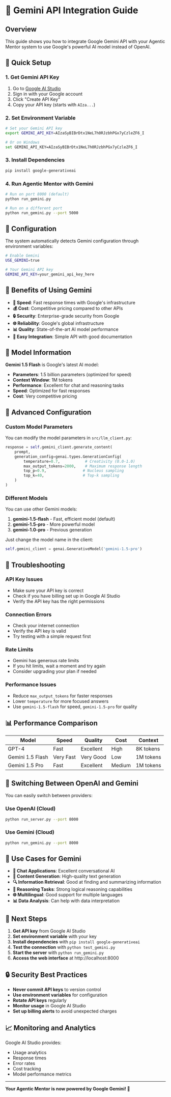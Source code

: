# 🧠 Gemini API Integration Guide

## Overview

This guide shows you how to integrate Google Gemini API with your Agentic Mentor system to use Google's powerful AI model instead of OpenAI.

## 🚀 Quick Setup

### 1. Get Gemini API Key

1. Go to [Google AI Studio](https://makersuite.google.com/app/apikey)
2. Sign in with your Google account
3. Click "Create API Key"
4. Copy your API key (starts with `AIza...`)

### 2. Set Environment Variable

```bash
# Set your Gemini API key
export GEMINI_API_KEY=AIzaSyBIBrDtx1NeL7h0RJzbhPGx7yCzleZF6_I

# Or on Windows
set GEMINI_API_KEY=AIzaSyBIBrDtx1NeL7h0RJzbhPGx7yCzleZF6_I
```

### 3. Install Dependencies

```bash
pip install google-generativeai
```

### 4. Run Agentic Mentor with Gemini

```bash
# Run on port 8000 (default)
python run_gemini.py

# Run on a different port
python run_gemini.py --port 5000
```

## 🔧 Configuration

The system automatically detects Gemini configuration through environment variables:

```bash
# Enable Gemini
USE_GEMINI=true

# Your Gemini API key
GEMINI_API_KEY=your_gemini_api_key_here
```

## 🎯 Benefits of Using Gemini

- **🚀 Speed**: Fast response times with Google's infrastructure
- **💰 Cost**: Competitive pricing compared to other APIs
- **🔒 Security**: Enterprise-grade security from Google
- **🌐 Reliability**: Google's global infrastructure
- **📊 Quality**: State-of-the-art AI model performance
- **🔧 Easy Integration**: Simple API with good documentation

## 🧠 Model Information

**Gemini 1.5 Flash** is Google's latest AI model:
- **Parameters**: 1.5 billion parameters (optimized for speed)
- **Context Window**: 1M tokens
- **Performance**: Excellent for chat and reasoning tasks
- **Speed**: Optimized for fast responses
- **Cost**: Very competitive pricing

## 🔧 Advanced Configuration

### Custom Model Parameters

You can modify the model parameters in `src/llm_client.py`:

```python
response = self.gemini_client.generate_content(
    prompt,
    generation_config=genai.types.GenerationConfig(
        temperature=0.7,           # Creativity (0.0-1.0)
        max_output_tokens=2000,    # Maximum response length
        top_p=0.9,                # Nucleus sampling
        top_k=40,                 # Top-k sampling
    )
)
```

### Different Models

You can use other Gemini models:

1. **gemini-1.5-flash** - Fast, efficient model (default)
2. **gemini-1.5-pro** - More powerful model
3. **gemini-1.0-pro** - Previous generation

Just change the model name in the client:
```python
self.gemini_client = genai.GenerativeModel('gemini-1.5-pro')
```

## 🚨 Troubleshooting

### API Key Issues
- Make sure your API key is correct
- Check if you have billing set up in Google AI Studio
- Verify the API key has the right permissions

### Connection Errors
- Check your internet connection
- Verify the API key is valid
- Try testing with a simple request first

### Rate Limits
- Gemini has generous rate limits
- If you hit limits, wait a moment and try again
- Consider upgrading your plan if needed

### Performance Issues
- Reduce `max_output_tokens` for faster responses
- Lower `temperature` for more focused answers
- Use `gemini-1.5-flash` for speed, `gemini-1.5-pro` for quality

## 📊 Performance Comparison

| Model | Speed | Quality | Cost | Context |
|-------|-------|---------|------|---------|
| GPT-4 | Fast | Excellent | High | 8K tokens |
| Gemini 1.5 Flash | Very Fast | Very Good | Low | 1M tokens |
| Gemini 1.5 Pro | Fast | Excellent | Medium | 1M tokens |

## 🔄 Switching Between OpenAI and Gemini

You can easily switch between providers:

### Use OpenAI (Cloud)
```bash
python run_server.py --port 8000
```

### Use Gemini (Cloud)
```bash
python run_gemini.py --port 8000
```

## 🎯 Use Cases for Gemini

- **💬 Chat Applications**: Excellent conversational AI
- **📝 Content Generation**: High-quality text generation
- **🔍 Information Retrieval**: Good at finding and summarizing information
- **🧠 Reasoning Tasks**: Strong logical reasoning capabilities
- **🌐 Multilingual**: Good support for multiple languages
- **📊 Data Analysis**: Can help with data interpretation

## 🚀 Next Steps

1. **Get API key** from Google AI Studio
2. **Set environment variable** with your key
3. **Install dependencies** with `pip install google-generativeai`
4. **Test the connection** with `python test_gemini.py`
5. **Start the server** with `python run_gemini.py`
6. **Access the web interface** at http://localhost:8000

## 🔒 Security Best Practices

- **Never commit API keys** to version control
- **Use environment variables** for configuration
- **Rotate API keys** regularly
- **Monitor usage** in Google AI Studio
- **Set up billing alerts** to avoid unexpected charges

## 📈 Monitoring and Analytics

Google AI Studio provides:
- Usage analytics
- Response times
- Error rates
- Cost tracking
- Model performance metrics

---

**Your Agentic Mentor is now powered by Google Gemini! 🎉** 